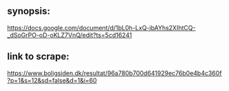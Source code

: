 ## synopsis: 
https://docs.google.com/document/d/1bL0h-LxQ-jbAYhs2XIhtCQ-_dSoGrPO-oD-oKLZ7VnQ/edit?ts=5cd16241

## link to scrape: 

https://www.boligsiden.dk/resultat/96a780b700d641929ec76b0e4b4c360f?p=1&s=12&sd=false&d=1&i=60